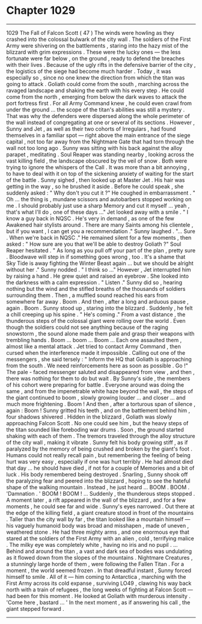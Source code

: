 
# Chapter 1029


---

1029 The Fall of Falcon Scott ( 47 )
The winds were howling as they crashed into the colossal bulwark of the city wall . The soldiers of the First Army were shivering on the battlements , staring into the hazy mist of the blizzard with grim expressions . These were the lucky ones — the less fortunate were far below , on the ground , ready to defend the breaches with their lives .
Because of the ugly rifts in the defensive barrier of the city , the logistics of the siege had become much harder . Today , it was especially so , since no one knew the direction from which the titan was going to attack .
Goliath could come from the south , marching across the ravaged landscape and shaking the earth with his every step . He could come from the north , emerging from below the dark waves to attack the port fortress first . For all Army Command knew , he could even crawl from under the ground ... the scope of the titan's abilities was still a mystery .
That was why the defenders were dispersed along the whole perimeter of the wall instead of congregating at one or several of its sections .
However , Sunny and Jet , as well as their two cohorts of Irregulars , had found themselves in a familiar spot — right above the main entrance of the siege capital , not too far away from the Nightmare Gate that had torn through the wall not too long ago .
Sunny was sitting with his back against the alloy parapet , meditating . Soul Reaper was standing nearby , looking across the vast killing field , the landscape obscured by the veil of snow . Both were trying to ignore the whispers of the Call .
It was more than a bit annoying , to have to deal with it on top of the sickening anxiety of waiting for the start of the battle .
Sunny sighed , then looked up at Master Jet . His hair was getting in the way , so he brushed it aside . Before he could speak , she suddenly asked :
" Why don't you cut it ?"
He coughed in embarrassment .
" Oh ... the thing is , mundane scissors and autobarbers stopped working on me . I should probably just use a sharp Memory and cut it myself ... yeah , that's what I'll do , one of these days ..."
Jet looked away with a smile .
" I know a guy back in NQSC . He's very in demand , as one of the few Awakened hair stylists around . There are many Saints among his clientele , but if you want , I can get you a recommendation ."
Sunny laughed .
"... Sure . When we're back in NQSC ."
He remained silent for a few moments , then asked :
" How sure are you that we'll be able to destroy Goliath ?"
Soul Reaper hesitated .
" As long as you pull off your part of the plan , pretty sure . Bloodwave will step in if something goes wrong , too . It's a shame that Sky Tide is away fighting the Winter Beast again ... but we should be alright without her ."
Sunny nodded .
" I think so ..."
However , Jet interrupted him by raising a hand . He grew quiet and raised an eyebrow .
She looked into the darkness with a calm expression .
" Listen ."
Sunny did so , hearing nothing but the wind and the stifled breaths of the thousands of soldiers surrounding them . Then , a muffled sound reached his ears from somewhere far away .
Boom .
And then , after a long and arduous pause , again .
Boom .
Sunny stood up , staring into the blizzard . Suddenly , he felt a chill creeping up his spine .
" He's coming ."
From a vast distance , the thunderous steps of the colossal giant were rolling over the world . Even though the soldiers could not see anything because of the raging snowstorm , the sound alone made them pale and grasp their weapons with trembling hands .
Boom ... boom ...
Boom ...
Each one assaulted them , almost like a mental attack .
Jet tried to contact Army Command , then cursed when the interference made it impossible . Calling out one of the messengers , she said tersely :
" Inform the HQ that Goliath is approaching from the south . We need reinforcements here as soon as possible . Go !"
The pale - faced messenger saluted and disappeared from view , and then , there was nothing for them to do but wait .
By Sunny's side , the members of his cohort were preparing for battle . Everyone around was doing the same , and from the impenetrable white haze beyond the wall , the steps of the giant continued to boom , slowly growing louder ... and closer ... and much more frightening .
Boom !
And then , after a torturous span of silence , again :
Boom !
Sunny gritted his teeth , and on the battlement behind him , four shadows shivered .
Hidden in the blizzard , Goliath was slowly approaching Falcon Scott . No one could see him , but the heavy steps of the titan sounded like foreboding war drums . Soon , the ground started shaking with each of them . The tremors traveled through the alloy structure of the city wall , making it vibrate .
Sunny felt his body growing stiff , as if paralyzed by the memory of being crushed and broken by the giant's foot . Humans could not really recall pain , but remembering the feeling of being hurt was very easy , especially if one was hurt terribly . He had almost died that day ... he should have died , if not for a couple of Memories and a bit of luck .
His body remembered being destroyed .
Snarling , Sunny shook off the paralyzing fear and peered into the blizzard , hoping to see the hateful shape of the walking mountain .
Instead , he just heard ...
BOOM .
BOOM .
'Damnation . '
BOOM !
BOOM !
... Suddenly , the thunderous steps stopped .
A moment later , a rift appeared in the wall of the blizzard , and for a few moments , he could see far and wide .
Sunny's eyes narrowed .
Out there at the edge of the killing field , a giant creature stood in front of the mountains . Taller than the city wall by far , the titan looked like a mountain himself — his vaguely humanoid body was broad and misshapen , made of uneven , weathered stone . He had three mighty arms , and one enormous eye that stared at the soldiers of the First Army with an alien , cold , terrifying malice . The milky eye was completely white , having no iris and no pupil .
... Behind and around the titan , a vast and dark sea of bodies was undulating as it flowed down from the slopes of the mountains . Nightmare Creatures , a stunningly large horde of them , were following the Fallen Titan .
For a moment , the world seemed frozen .
In that dreadful instant , Sunny forced himself to smile . All of it — him coming to Antarctica , marching with the First Army across its cold expanse , surviving LO49 , clawing his way back north with a train of refugees , the long weeks of fighting at Falcon Scott — had been for this moment .
He looked at Goliath with murderous intensity .
'Come here , bastard ... '
In the next moment , as if answering his call , the giant stepped forward .

---

